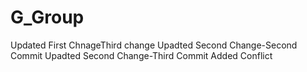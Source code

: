 # G_Group
Updated First ChnageThird change
Upadted Second Change-Second Commit
Upadted Second Change-Third Commit
Added Conflict